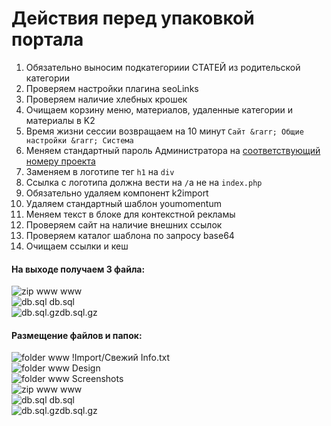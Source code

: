 Действия перед упаковкой портала
================================

1. Обязательно выносим подкатегориии СТАТЕЙ из родительской категории
2. Проверяем настройки плагина seoLinks
3. Проверяем наличие хлебных крошек
4. Очищаем корзину меню, материалов, удаленные категории и материалы в K2
5. Время жизни сессии возвращаем на 10 минут `Сайт &rarr; Общие настройки &rarr; Система`
6. Меняем стандартный пароль Администратора на [соответствующий номеру проекта](http://goo.gl/2lbfK)
7. Заменяем в логотипе тег `h1` на `div`
8. Ссылка с логотипа должна вести на `/`а не на `index.php`
9. Обязательно удаляем компонент k2import
10. Удаляем стандартный шаблон youmomentum
11. Меняем текст в блоке для контекстной рекламы
12. Проверяем сайт на наличие внешних ссылок
13. Проверяем каталог шаблона по запросу base64
14. Очищаем ссылки и кеш


#### На выходе получаем 3 файла:
![zip www](http://p.yusukekamiyamane.com/icons/search/fugue/icons/box.png) www  
![db.sql](http://p.yusukekamiyamane.com/icons/search/fugue/icons/database-sql.png) db.sql  
![db.sql.gz](http://p.yusukekamiyamane.com/icons/search/fugue/icons/database-sql.png)db.sql.gz

#### Размещение файлов и папок:
![folder www](http://p.yusukekamiyamane.com/icons/search/fugue/icons/folder-horizontal.png) !Import/Свежий Info.txt  
![folder www](http://p.yusukekamiyamane.com/icons/search/fugue/icons/folder-horizontal.png) Design  
![folder www](http://p.yusukekamiyamane.com/icons/search/fugue/icons/folder-horizontal.png) Screenshots  
![zip www](http://p.yusukekamiyamane.com/icons/search/fugue/icons/box.png) www  
![db.sql](http://p.yusukekamiyamane.com/icons/search/fugue/icons/database-sql.png) db.sql  
![db.sql.gz](http://p.yusukekamiyamane.com/icons/search/fugue/icons/database-sql.png)db.sql.gz  